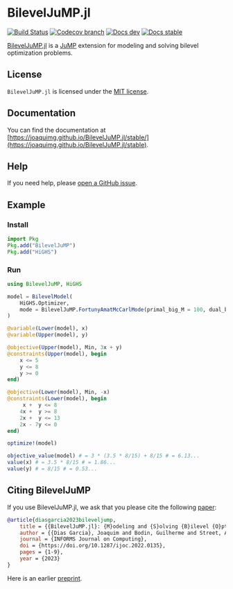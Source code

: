 # BilevelJuMP.jl

[![Build Status](https://github.com/joaquimg/BilevelJuMP.jl/actions/workflows/ci.yml/badge.svg?branch=master)](https://github.com/joaquimg/BilevelJuMP.jl/actions?query=workflow%3ACI)
[![Codecov branch](http://codecov.io/github/joaquimg/BilevelJuMP.jl/coverage.svg?branch=master)](http://codecov.io/github/joaquimg/BilevelJuMP.jl?branch=master)
[![Docs dev](https://img.shields.io/badge/docs-latest-blue.svg)](https://joaquimg.github.io/BilevelJuMP.jl/dev/)
[![Docs stable](https://img.shields.io/badge/docs-stable-blue.svg)](https://joaquimg.github.io/BilevelJuMP.jl/stable/)

[BilevelJuMP.jl](https://github.com/joaquimg/BilevelJuMP.jl) is a
[JuMP](https://github.com/JuMP-dev/JuMP.jl) extension for
modeling and solving bilevel optimization problems.

## License

`BilevelJuMP.jl` is licensed under the [MIT license](https://github.com/joaquimg/BilevelJuMP.jl/blob/master/LICENSE).

## Documentation

You can find the documentation at
[https://joaquimg.github.io/BilevelJuMP.jl/stable/](https://joaquimg.github.io/BilevelJuMP.jl/stable).

## Help

If you need help, please [open a GitHub issue](https://github.com/joaquimg/BilevelJuMP.jl/issues/new).

## Example

### Install

```julia
import Pkg
Pkg.add("BilevelJuMP")
Pkg.add("HiGHS")
```

### Run

```julia
using BilevelJuMP, HiGHS

model = BilevelModel(
    HiGHS.Optimizer,
    mode = BilevelJuMP.FortunyAmatMcCarlMode(primal_big_M = 100, dual_big_M = 100)
)

@variable(Lower(model), x)
@variable(Upper(model), y)

@objective(Upper(model), Min, 3x + y)
@constraints(Upper(model), begin
    x <= 5
    y <= 8
    y >= 0
end)

@objective(Lower(model), Min, -x)
@constraints(Lower(model), begin
     x +  y <= 8
    4x +  y >= 8
    2x +  y <= 13
    2x - 7y <= 0
end)

optimize!(model)

objective_value(model) # = 3 * (3.5 * 8/15) + 8/15 # = 6.13...
value(x) # = 3.5 * 8/15 # = 1.86...
value(y) # = 8/15 # = 0.53...
```

## Citing BilevelJuMP

If you use BilevelJuMP.jl, we ask that you please cite the following [paper](https://pubsonline.informs.org/doi/10.1287/ijoc.2022.0135):

```bibtex
@article{diasgarcia2023bileveljump,
    title = {{BilevelJuMP.jl}: {M}odeling and {S}olving {B}ilevel {O}ptimization {P}roblems in {J}ulia},
    author = {{Dias Garcia}, Joaquim and Bodin, Guilherme and Street, Alexandre},
    journal = {INFORMS Journal on Computing},
    doi = {https://doi.org/10.1287/ijoc.2022.0135},
    pages = {1-9},
    year = {2023}
}
```

Here is an earlier [preprint](https://arxiv.org/pdf/2205.02307.pdf).

